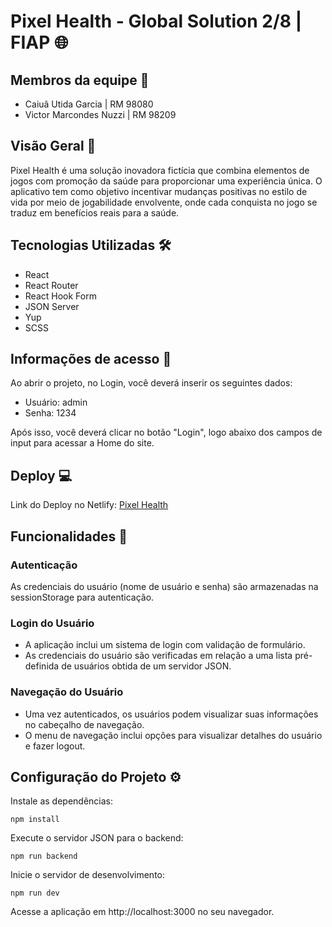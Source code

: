 # Pixel Health - Global Solution 2/8 | FIAP 🌐

## Membros da equipe 👤

- Caiuã Utida Garcia | RM 98080
- Victor Marcondes Nuzzi | RM 98209

## Visão Geral 🚀

Pixel Health é uma solução inovadora fictícia que combina elementos de jogos com promoção da saúde para proporcionar uma experiência única. O aplicativo tem como objetivo incentivar mudanças positivas no estilo de vida por meio de jogabilidade envolvente, onde cada conquista no jogo se traduz em benefícios reais para a saúde.

## Tecnologias Utilizadas 🛠️

- React
- React Router
- React Hook Form
- JSON Server
- Yup
- SCSS

## Informações de acesso 🔐

Ao abrir o projeto, no Login, você deverá inserir os seguintes dados:
- Usuário: admin
- Senha: 1234

Após isso, você deverá clicar no botão "Login", logo abaixo dos campos de input para acessar a Home do site.

## Deploy 💻

Link do Deploy no Netlify: [Pixel Health](https://pixelhealth.netlify.app/)

## Funcionalidades 🔧

### Autenticação 

As credenciais do usuário (nome de usuário e senha) são armazenadas na sessionStorage para autenticação.

### Login do Usuário 

- A aplicação inclui um sistema de login com validação de formulário.
- As credenciais do usuário são verificadas em relação a uma lista pré-definida de usuários obtida de um servidor JSON.

### Navegação do Usuário 

- Uma vez autenticados, os usuários podem visualizar suas informações no cabeçalho de navegação.
- O menu de navegação inclui opções para visualizar detalhes do usuário e fazer logout.

## Configuração do Projeto ⚙️

Instale as dependências:

    npm install

Execute o servidor JSON para o backend:

    npm run backend

Inicie o servidor de desenvolvimento:

    npm run dev

Acesse a aplicação em http://localhost:3000 no seu navegador.
